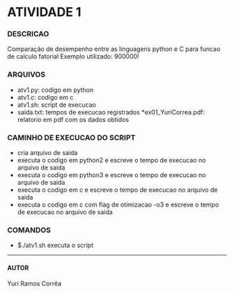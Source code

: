 # ATIVIDADE 1

### DESCRICAO
Comparação de desempenho entre as linguagens python e C para funcao de calculo fatorial
Exemplo utilizado: 900000!

### ARQUIVOS
* atv1.py: codigo em python
* atv1.c: codigo em c
* atv1.sh: script de execucao
* saida.txt: tempos de execucao registrados
*ex01_YuriCorrea.pdf: relatorio em pdf com os dados obtidos

### CAMINHO DE EXECUCAO DO SCRIPT
* cria arquivo de saida
* executa o codigo em python2 e escreve o tempo de execucao no arquivo de saida
* executa o codigo em python3 e escreve o tempo de execucao no arquivo de saida
* executa o codigo em c e escreve o tempo de execucao no arquivo de saida
* executa o codigo em c com flag de otimizacao -o3 e escreve o tempo de execucao no arquivo de saida

### COMANDOS
* $./atv1.sh executa o script


------------------
#### AUTOR
Yuri Ramos Corrêa
